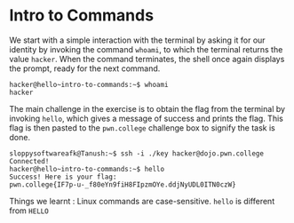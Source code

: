 # Intro to Commands

We start with a simple interaction with the terminal by asking it for our identity by invoking the command `whoami`, to which the terminal returns the value `hacker`.
When the command terminates, the shell once again displays the prompt, ready for the next command.

```
hacker@hello~intro-to-commands:~$ whoami
hacker
```

The main challenge in the exercise is to obtain the flag from the terminal by invoking `hello`, which gives a message of success and prints the flag.
This flag is then pasted to the `pwn.college` challenge box to signify the task is done.

```
sloppysoftwareafk@Tanush:~$ ssh -i ./key hacker@dojo.pwn.college
Connected!
hacker@hello~intro-to-commands:~$ hello
Success! Here is your flag:
pwn.college{IF7p-u-_f80eYn9fiH8FIpzmOYe.ddjNyUDL0ITN0czW}
```

Things we learnt : Linux commands are case-sensitive. `hello` is different from `HELLO`
